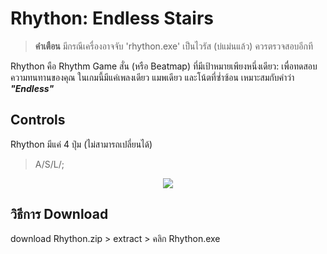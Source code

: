 # Rhython: Endless Stairs
> **คำเตือน** มีกรณีเครื่องอาจจับ 'rhython.exe' เป็นไวรัส (บ่แม่นแล้ว) ควรตรวจสอบอีกที

Rhython คือ Rhythm Game สั่น (หรือ Beatmap) ที่มีเป้าหมายเพียงหนึ่งเดียว: เพื่อทดสอบความทนทานของคุณ
ในเกมนี้มีแค่เพลงเดียว แมพเดียว และโน้ตที่ซ่ำซ้อน เหมาะสมกับคำว่า ***"Endless"***

## Controls
Rhython มีแค่ 4 ปุ่ม (ไม่สามารถเปลี่ยนได้)
> A/S/L/;

<p align="center">
  <img src="https://xyz.crd.co/assets/images/gallery25/88dbcddd.gif?v=de6feabd" />
</p>

## วิธีการ Download
download Rhython.zip > extract > คลิก Rhython.exe 
